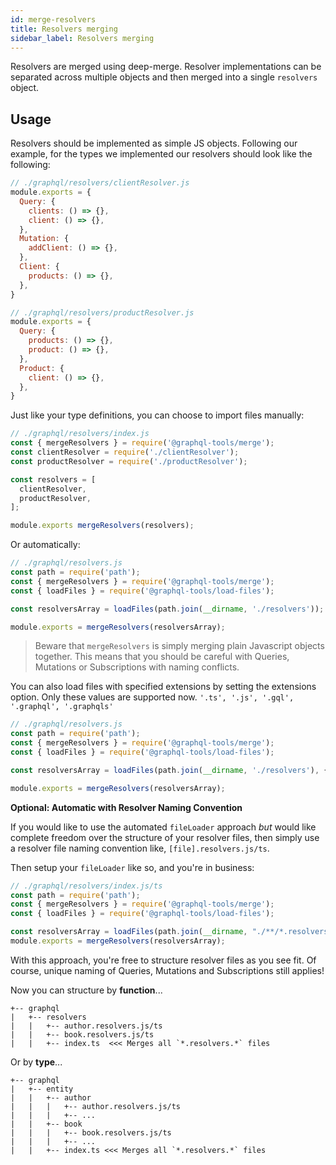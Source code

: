 ```yaml
---
id: merge-resolvers
title: Resolvers merging
sidebar_label: Resolvers merging
---
```


Resolvers are merged using deep-merge. Resolver implementations can be separated across multiple objects and then merged into a single `resolvers` object.

## Usage

Resolvers should be implemented as simple JS objects. Following our example, for the types we implemented
our resolvers should look like the following:

```js
// ./graphql/resolvers/clientResolver.js
module.exports = {
  Query: {
    clients: () => {},
    client: () => {},
  },
  Mutation: {
    addClient: () => {},
  },
  Client: {
    products: () => {},
  },
}

// ./graphql/resolvers/productResolver.js
module.exports = {
  Query: {
    products: () => {},
    product: () => {},
  },
  Product: {
    client: () => {},
  },
}
```

Just like your type definitions, you can choose to import files manually:

```js
// ./graphql/resolvers/index.js
const { mergeResolvers } = require('@graphql-tools/merge');
const clientResolver = require('./clientResolver');
const productResolver = require('./productResolver');

const resolvers = [
  clientResolver,
  productResolver,
];

module.exports mergeResolvers(resolvers);
```
Or automatically:

```js
// ./graphql/resolvers.js
const path = require('path');
const { mergeResolvers } = require('@graphql-tools/merge');
const { loadFiles } = require('@graphql-tools/load-files');

const resolversArray = loadFiles(path.join(__dirname, './resolvers'));

module.exports = mergeResolvers(resolversArray);
```

> Beware that `mergeResolvers` is simply merging plain Javascript objects together.
This means that you should be careful with Queries, Mutations or Subscriptions with naming conflicts.

You can also load files with specified extensions by setting the extensions option.
Only these values are supported now. `'.ts', '.js', '.gql', '.graphql', '.graphqls'`
```js
// ./graphql/resolvers.js
const path = require('path');
const { mergeResolvers } = require('@graphql-tools/merge');
const { loadFiles } = require('@graphql-tools/load-files');

const resolversArray = loadFiles(path.join(__dirname, './resolvers'), { extensions: ['.js'] });

module.exports = mergeResolvers(resolversArray);
```

**Optional: Automatic with Resolver Naming Convention**

If you would like to use the automated `fileLoader` approach _but_ would like complete
freedom over the structure of your resolver files, then simply use a resolver file naming
convention like, `[file].resolvers.js/ts`.

Then setup your `fileLoader` like so, and you're in business:

```js
// ./graphql/resolvers/index.js/ts
const path = require('path');
const { mergeResolvers } = require('@graphql-tools/merge');
const { loadFiles } = require('@graphql-tools/load-files');

const resolversArray = loadFiles(path.join(__dirname, "./**/*.resolvers.*"));
module.exports = mergeResolvers(resolversArray);
```
With this approach, you're free to structure resolver files as you see fit. Of course,
unique naming of Queries, Mutations and Subscriptions still applies!

Now you can structure by **function**...
```
+-- graphql
|   +-- resolvers
|   |   +-- author.resolvers.js/ts
|   |   +-- book.resolvers.js/ts
|   |   +-- index.ts  <<< Merges all `*.resolvers.*` files
```

Or by **type**...
```
+-- graphql
|   +-- entity
|   |   +-- author
|   |   |   +-- author.resolvers.js/ts
|   |   |   +-- ...
|   |   +-- book
|   |   |   +-- book.resolvers.js/ts
|   |   |   +-- ...
|   |   +-- index.ts <<< Merges all `*.resolvers.*` files
```

